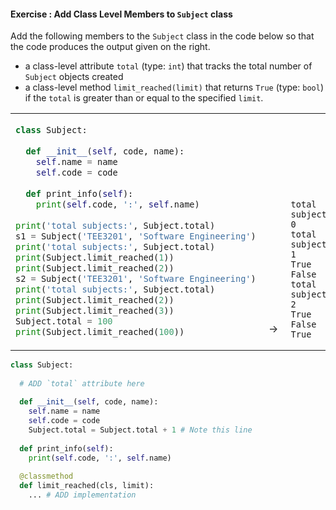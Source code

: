 #### Exercise : Add Class Level Members to `Subject` class

Add the following members to the `Subject` class in the code below so that the code produces the output given on the right.
* a class-level attribute `total` (type: `int`) that tracks the total number of `Subject` objects created
* a class-level method `limit_reached(limit)` that returns `True` (type: `bool`) if the `total` is greater than or equal to the specified `limit`.

<table>
<tr>
  <td>

```python
class Subject:
  
  def __init__(self, code, name):
    self.name = name
    self.code = code
    
  def print_info(self):
    print(self.code, ':', self.name)
    
print('total subjects:', Subject.total)
s1 = Subject('TEE3201', 'Software Engineering')
print('total subjects:', Subject.total)
print(Subject.limit_reached(1))
print(Subject.limit_reached(2))
s2 = Subject('TEE3201', 'Software Engineering')
print('total subjects:', Subject.total)
print(Subject.limit_reached(2))
print(Subject.limit_reached(3))
Subject.total = 100
print(Subject.limit_reached(100))
```
  </td>
  <td valign="bottom">&nbsp;→&nbsp;<br><br></td>
  <td valign="bottom"> 

```
total subjects: 0
total subjects: 1
True
False
total subjects: 2
True
False
True
```
  </td>
</tr>
</table>

<panel type="seamless" header="%%:fas-battery-quarter: Partial solution and hints%%">

```python
class Subject:
  
  # ADD `total` attribute here
  
  def __init__(self, code, name):
    self.name = name
    self.code = code
    Subject.total = Subject.total + 1 # Note this line
    
  def print_info(self):
    print(self.code, ':', self.name)
    
  @classmethod
  def limit_reached(cls, limit):
    ... # ADD implementation
```

</panel>